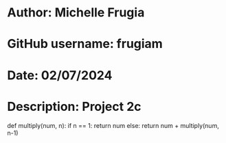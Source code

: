 # Author: Michelle Frugia
# GitHub username: frugiam
# Date: 02/07/2024
# Description: Project 2c

def multiply(num, n):
    if n == 1:
        return num
    else:
        return num + multiply(num, n-1)
